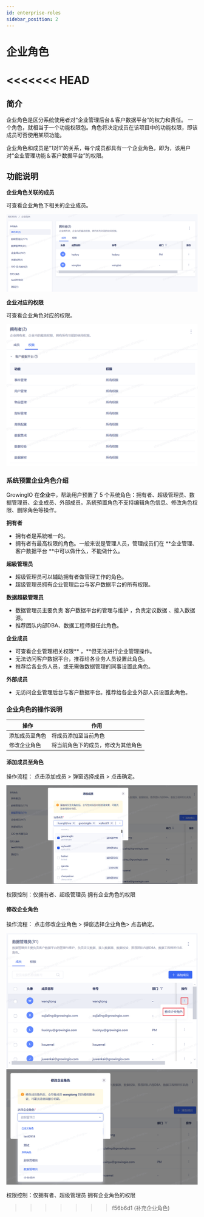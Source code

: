 ```yaml
---
id: enterprise-roles
sidebar_position: 2
---
```


# 企业角色
<<<<<<< HEAD
=======

## 简介

企业角色是区分系统使用者对“企业管理后台＆客户数据平台”的权力和责任。
一个角色，就相当于一个功能权限包。角色将决定成员在该项目中的功能权限，即该成员可否使用某项功能。


企业角色和成员是“1对1”的关系，每个成员都具有一个企业角色，即为，该用户对“企业管理功能＆客户数据平台”的权限。

## 功能说明

**企业角色关联的成员**

可查看企业角色下相关的企业成员。

![查看企业角色下相关的企业成员](/img/573900e40166b092a93ff99b2e0841d981a8539dd74622528a95369cdca91951_pic_1641461428050_2022-01-06.png)  

**企业对应的权限**

可查看企业角色对应的权限。

![查看企业角色对应的权限](/img/be4b09649f8c26e186672a2b27eb0e1a22a2b415699d89386e9bab43829899bd_pic_1641461469885_2022-01-06.png)  

### 系统预置企业角色介绍

GrowingIO 在**企业**中，帮助用户预置了 5 个系统角色：拥有者、超级管理员、数据管理员、企业成员、外部成员。系統預置角色不支持编辑角色信息、修改角色权限、删除角色等操作。

**拥有者**

- 拥有者是系統唯一的。 
- 拥有者有最高权限的角色。一般来说是管理人员，管理成员们在 **企业管理、客户数据平台 **中可以做什么，不能做什么。

**超級管理员**

- 超级管理员可以辅助拥有者做管理工作的角色。
- 超级管理员拥有企业管理后台与客户数据平台的所有权限。

**数据超級管理员**

- 数据管理员主要负责 客户数据平台的管理与维护 ，负责定议数据 、接入数据源。 
- 推荐团队内部DBA、数据工程师担任此角色。

**企业成员**

- 可查看企业管理相关权限** ，**但无法进行企业管理操作。 
- 无法访问客户数据平台，推荐给各业务人员设置此角色。
- 推荐给各业务人员，或无需做数据管理的同事设置此角色。

**外部成员**

- 无访问企业管理后台与客户数据平台。推荐给各企业外部人员设置此角色。

### 企业角色的操作说明

| 操作 | 作用 |
| --- | --- |
| 添加成员至角色 | 将成员添加至当前角色 |
| 修改企业角色 | 将当前角色下的成员，修改为其他角色 |
 
#### 添加成员至角色

操作流程： 点击添加成员 > 弹窗选择成员 > 点击确定。

![添加成员至角色](/img/78738d5a8e94e1b31dee99729ed253dfc0909cf2da6cad648e07e16b4c346b26_pic_1641461513514_2022-01-06.png)  

权限控制：仅拥有者、超级管理员 拥有企业角色的权限

#### 修改企业角色

操作流程： 点击修改企业角色 > 弹窗选择企业角色> 点击确定。

![修改企业角色](/img/addd189dd36bb55462bef4fd4384e2a532e272b2a0d7c5bba429caf62c22c75c_pic_1641461551280_2022-01-06.png)  
​
![选择企业角色](/img/c4e8a42d997e8acb2f9a9f5607eeba8bed3f4a297ee0f31658a0e410ec453614_pic_1641461581701_2022-01-06.png)  

权限控制：仅拥有者、超级管理员 拥有企业角色的权限
>>>>>>> f56b6d1 (补充企业角色)
